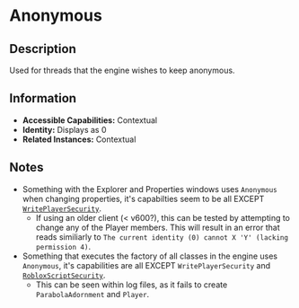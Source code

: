 # Anonymous

## Description
Used for threads that the engine wishes to keep anonymous.

## Information
- **Accessible Capabilities:** Contextual
- **Identity:** Displays as 0
- **Related Instances:** Contextual

## Notes
- Something with the Explorer and Properties windows uses `Anonymous` when changing properties, it's capabilties seem to be all EXCEPT [`WritePlayerSecurity`](../Capabilities/4%20-%20WritePlayerSecurity.md).
  - If using an older client (< v600?), this can be tested by attempting to change any of the Player members. This will result in an error that reads similiarly to `The current identity (0) cannot X 'Y' (lacking permission 4)`.
- Something that executes the factory of all classes in the engine uses `Anonymous`, it's capabilities are all EXCEPT `WritePlayerSecurity` and [`RobloxScriptSecurity`](../Capabililities/5%20-%20RobloxScriptSecurity.md).
  - This can be seen within log files, as it fails to create `ParabolaAdornment` and `Player`.
